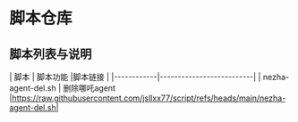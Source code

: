 # 脚本仓库

## 脚本列表与说明
| 脚本       | 脚本功能                 |脚本链接 |
|------------|--------------------------|
| nezha-agent-del.sh | 删除哪吒agent      |https://raw.githubusercontent.com/jsllxx77/script/refs/heads/main/nezha-agent-del.sh|

